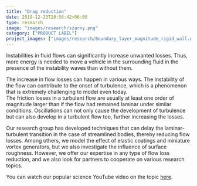 ```yaml
---
title: "Drag reduction"
date: 2019-12-23T20:56:42+06:00
type: research
image: "images/research/szarny.png"
category: ["PRODUCT LABEL"]
project_images: ["images/research/Boundary_layer_magnitude_rigid_wall.gif"]#, "images/research/project-details-image-one.jpg"]
---
```


Instabilities in fluid flows can significantly increase unwanted losses. Thus, more energy is needed to move a vehicle in the surrounding fluid in the presence of the instability waves than without them.

The increase in flow losses can happen in various ways. The instability of the flow can contribute to the onset of turbulence, which is a phenomenon that is extremely challenging to model even today.  
The friction losses in a turbulent flow are usually at least one order of magnitude larger than if the flow had remained laminar under similar conditions. Oscillations can not only cause the development of turbulence but can also develop in a turbulent flow too, further increasing the losses.

Our research group has developed techniques that can delay the laminar-turbulent transition in the case of streamlined bodies, thereby reducing flow losses. Among others, we model the effect of elastic coatings and miniature vortex generators, but we also investigate the influence of surface roughness. However, we offer our expertise in any type of flow loss reduction, and we also look for partners to cooperate on various research topics. 

You can watch our popular science YouTube video on the topic [here](https://youtu.be/CQ1qgylE5kU).



